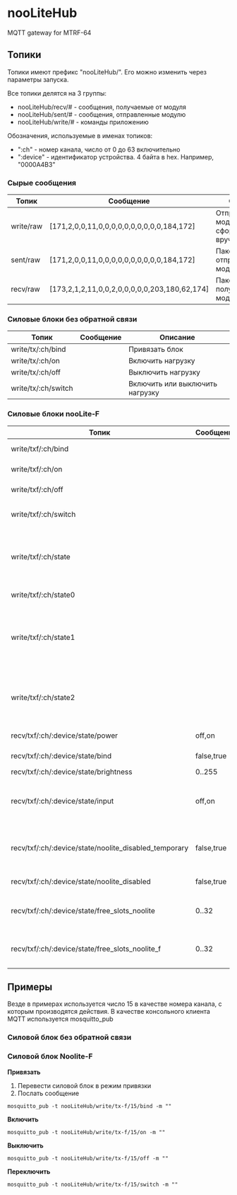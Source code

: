 # nooLiteHub
MQTT gateway for MTRF-64 

## Топики

Топики имеют префикс "nooLiteHub/". Его можно изменить через параметры запуска. 

Все топики делятся на 3 группы: 
* nooLiteHub/recv/# - сообщения, получаемые от модуля
* nooLiteHub/sent/# - сообщения, отправленные модулю
* nooLiteHub/write/# - команды приложению

Обозначения, используемые в именах топиков:
* ":ch" - номер канала, число от 0 до 63 включительно
* ":device" - идентификатор устройства. 4 байта в hex. Например, "0000A4B3"

### Сырые сообщения

Топик | Сообщение | Описание
------------ | ------------- | ------
write/raw | [171,2,0,0,11,0,0,0,0,0,0,0,0,0,0,184,172] | Отправить модулю пакет, сформированный вручную
sent/raw | [171,2,0,0,11,0,0,0,0,0,0,0,0,0,0,184,172] | Пакет, отправленный модулю
recv/raw | [173,2,1,2,11,0,0,2,0,0,0,0,0,203,180,62,174] | Пакет, полученный от модуля 


### Силовые блоки без обратной связи

Топик | Сообщение | Описание
------------ | ------------- | ------
write/tx/:ch/bind |  | Привязать блок
write/tx/:ch/on |  | Включить нагрузку
write/tx/:ch/off |  | Выключить нагрузку
write/tx/:ch/switch |  | Включить или выключить нагрузку


### Силовые блоки nooLite-F

Топик | Сообщение | Описание
------------ | ------------- | ------
write/txf/:ch/bind |  | Привязать модуль
write/txf/:ch/on |  | Включить нагрузку
write/txf/:ch/off |  | Выключить нагрузку
write/txf/:ch/switch |  | Включить или выключить нагрузку
write/txf/:ch/state |  | Запросить текущее состояние блока (включен, яркость, режим привязки)
write/txf/:ch/state0 |  | То же самое что write/txf/:ch/state
write/txf/:ch/state1 |  | Запросить текущее состояние (дополнительный вход, прием обычного nooLite)
write/txf/:ch/state2 |  | Запросить текущее состояние (количество свободных ячеек для привязки)
recv/txf/:ch/:device/state/power | off,on | Блок включен/выключен
recv/txf/:ch/:device/state/bind | false,true | Включен режим привязки
recv/txf/:ch/:device/state/brightness | 0..255 | Яркость
recv/txf/:ch/:device/state/input | off,on | Состояние дополнительного входа блока (off - разомкнут, on - замкнут)
recv/txf/:ch/:device/state/noolite_disabled_temporary | false,true | Прием nooLite временно запрещен (до перезапуска блока)
recv/txf/:ch/:device/state/noolite_disabled | false,true | Прием nooLite запрещен
recv/txf/:ch/:device/state/free_slots_noolite | 0..32 | Количество свободных ячеек для привязки nooLite
recv/txf/:ch/:device/state/free_slots_noolite_f | 0..32 | Количество свободных ячеек для привязки nooLite-F

## Примеры

Везде в примерах используется число 15 в качестве номера канала, с которым производятся действия. В качестве консольного клиента MQTT используется mosquitto_pub

### Cиловой блок без обратной связи

### Силовой блок Noolite-F

**Привязать**
1. Перевести силовой блок в режим привязки
2. Послать сообщение
```
mosquitto_pub -t nooLiteHub/write/tx-f/15/bind -m ""
```

**Включить**
```
mosquitto_pub -t nooLiteHub/write/tx-f/15/on -m ""
```

**Выключить**
```
mosquitto_pub -t nooLiteHub/write/tx-f/15/off -m ""
```

**Переключить**
```
mosquitto_pub -t nooLiteHub/write/tx-f/15/switch -m ""
```

